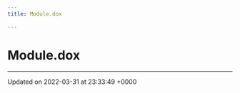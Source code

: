 ```yaml
---
title: Module.dox

---
```


# Module.dox








-------------------------------

Updated on 2022-03-31 at 23:33:49 +0000

